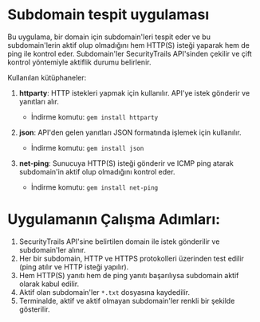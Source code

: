 # Subdomain tespit uygulaması

Bu uygulama, bir domain için subdomain'leri tespit eder ve bu subdomain'lerin aktif olup olmadığını hem HTTP(S) isteği yaparak hem de ping ile kontrol eder. Subdomain'ler SecurityTrails API'sinden çekilir ve çift kontrol yöntemiyle aktiflik durumu belirlenir.

Kullanılan kütüphaneler:
1. **httparty**: HTTP istekleri yapmak için kullanılır. API'ye istek gönderir ve yanıtları alır.
   - İndirme komutu: `gem install httparty`
   
2. **json**: API'den gelen yanıtları JSON formatında işlemek için kullanılır.
   - İndirme komutu: `gem install json`
   
3. **net-ping**: Sunucuya HTTP(S) isteği gönderir ve ICMP ping atarak subdomain'in aktif olup olmadığını kontrol eder.
   - İndirme komutu: `gem install net-ping`

# Uygulamanın Çalışma Adımları:
1. SecurityTrails API'sine belirtilen domain ile istek gönderilir ve subdomain'ler alınır.
2. Her bir subdomain, HTTP ve HTTPS protokolleri üzerinden test edilir (ping atılır ve HTTP isteği yapılır).
3. Hem HTTP(S) yanıtı hem de ping yanıtı başarılıysa subdomain aktif olarak kabul edilir.
4. Aktif olan subdomain'ler `*.txt` dosyasına kaydedilir.
5. Terminalde, aktif ve aktif olmayan subdomain'ler renkli bir şekilde gösterilir.
